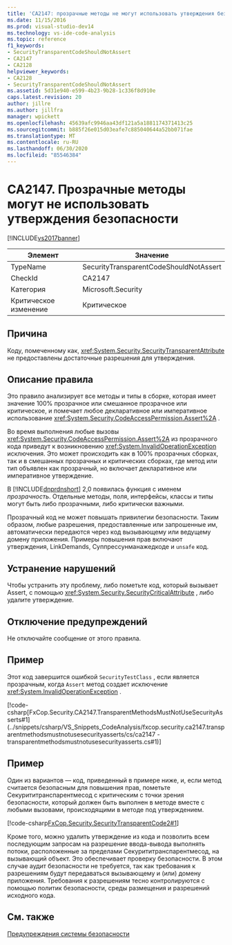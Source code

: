 ```yaml
---
title: 'CA2147: прозрачные методы не могут использовать утверждения безопасности | Документация Майкрософт'
ms.date: 11/15/2016
ms.prod: visual-studio-dev14
ms.technology: vs-ide-code-analysis
ms.topic: reference
f1_keywords:
- SecurityTransparentCodeShouldNotAssert
- CA2147
- CA2128
helpviewer_keywords:
- CA2128
- SecurityTransparentCodeShouldNotAssert
ms.assetid: 5d31e940-e599-4b23-9b28-1c336f8d910e
caps.latest.revision: 20
author: jillre
ms.author: jillfra
manager: wpickett
ms.openlocfilehash: 45639afc9946aa43df121a5a1881174371413c25
ms.sourcegitcommit: b885f26e015d03eafe7c885040644a52bb071fae
ms.translationtype: MT
ms.contentlocale: ru-RU
ms.lasthandoff: 06/30/2020
ms.locfileid: "85546384"
---
```

# <a name="ca2147-transparent-methods-may-not-use-security-asserts"></a>CA2147. Прозрачные методы могут не использовать утверждения безопасности
[!INCLUDE[vs2017banner](../includes/vs2017banner.md)]

|Элемент|Значение|
|-|-|
|TypeName|SecurityTransparentCodeShouldNotAssert|
|CheckId|CA2147|
|Категория|Microsoft.Security|
|Критическое изменение|Критическое|

## <a name="cause"></a>Причина
 Коду, помеченному как, <xref:System.Security.SecurityTransparentAttribute> не предоставлены достаточные разрешения для утверждения.

## <a name="rule-description"></a>Описание правила
 Это правило анализирует все методы и типы в сборке, которая имеет значение 100% прозрачное или смешанное прозрачное или критическое, и помечает любое декларативное или императивное использование <xref:System.Security.CodeAccessPermission.Assert%2A> .

 Во время выполнения любые вызовы <xref:System.Security.CodeAccessPermission.Assert%2A> из прозрачного кода приведут к возникновению <xref:System.InvalidOperationException> исключения. Это может происходить как в 100% прозрачных сборках, так и в смешанных прозрачных и критических сборках, где метод или тип объявлен как прозрачный, но включает декларативное или императивное утверждение.

 В [!INCLUDE[dnprdnshort](../includes/dnprdnshort-md.md)] 2,0 появилась функция с именем *прозрачность*. Отдельные методы, поля, интерфейсы, классы и типы могут быть либо прозрачными, либо критически важными.

 Прозрачный код не может повышать привилегии безопасности. Таким образом, любые разрешения, предоставленные или запрошенные им, автоматически передаются через код вызывающему или ведущему домену приложения. Примеры повышения прав включают утверждения, LinkDemands, Суппрессунманажедкоде и `unsafe` код.

## <a name="how-to-fix-violations"></a>Устранение нарушений
 Чтобы устранить эту проблему, либо пометьте код, который вызывает Assert, с помощью <xref:System.Security.SecurityCriticalAttribute> , либо удалите утверждение.

## <a name="when-to-suppress-warnings"></a>Отключение предупреждений
 Не отключайте сообщение от этого правила.

## <a name="example"></a>Пример
 Этот код завершится ошибкой `SecurityTestClass` , если является прозрачным, когда `Assert` метод создает исключение <xref:System.InvalidOperationException> .

 [!code-csharp[FxCop.Security.CA2147.TransparentMethodsMustNotUseSecurityAsserts#1](../snippets/csharp/VS_Snippets_CodeAnalysis/fxcop.security.ca2147.transparentmethodsmustnotusesecurityasserts/cs/ca2147 - transparentmethodsmustnotusesecurityasserts.cs#1)]

## <a name="example"></a>Пример
 Один из вариантов — код, приведенный в примере ниже, и, если метод считается безопасным для повышения прав, пометьте Секурититранспарентмесод с критическим с точки зрения безопасности, который должен быть выполнен в методе вместе с любыми вызовами, происходящими в методе под утверждением.

 [!code-csharp[FxCop.Security.SecurityTransparentCode2#1](../snippets/csharp/VS_Snippets_CodeAnalysis/FxCop.Security.SecurityTransparentCode2/cs/FxCop.Security.SecurityTransparentCode2.cs#1)]

 Кроме того, можно удалить утверждение из кода и позволить всем последующим запросам на разрешение ввода-вывода выполнять потоки, расположенные за пределами Секурититранспарентмесод, на вызывающий объект. Это обеспечивает проверку безопасности. В этом случае аудит безопасности не требуется, так как требования к разрешениям будут передаваться вызывающему и (или) домену приложения. Требования к разрешениям тесно контролируются с помощью политик безопасности, среды размещения и разрешений исходного кода.

## <a name="see-also"></a>См. также
 [Предупреждения системы безопасности](../code-quality/security-warnings.md)
